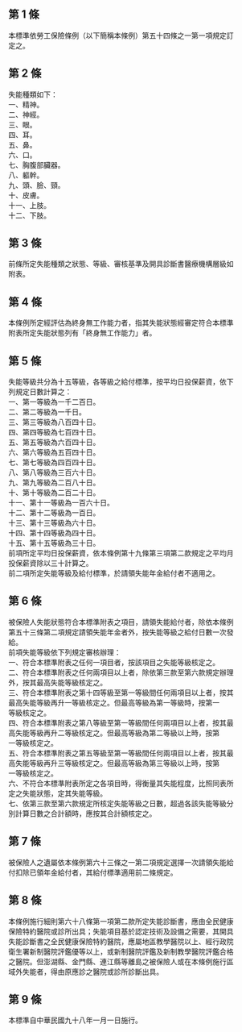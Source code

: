 第 1 條
-------
本標準依勞工保險條例（以下簡稱本條例）第五十四條之一第一項規定訂  
定之。

第 2 條
-------
失能種類如下：  
一、精神。  
二、神經。  
三、眼。  
四、耳。  
五、鼻。  
六、口。  
七、胸腹部臟器。  
八、軀幹。  
九、頭、臉、頸。  
十、皮膚。  
十一、上肢。  
十二、下肢。

第 3 條
-------
前條所定失能種類之狀態、等級、審核基準及開具診斷書醫療機構層級如  
附表。

第 4 條
-------
本條例所定經評估為終身無工作能力者，指其失能狀態經審定符合本標準  
附表所定失能狀態列有「終身無工作能力」者。

第 5 條
-------
失能等級共分為十五等級，各等級之給付標準，按平均日投保薪資，依下  
列規定日數計算之：  
一、第一等級為一千二百日。  
二、第二等級為一千日。  
三、第三等級為八百四十日。  
四、第四等級為七百四十日。  
五、第五等級為六百四十日。  
六、第六等級為五百四十日。  
七、第七等級為四百四十日。  
八、第八等級為三百六十日。  
九、第九等級為二百八十日。  
十、第十等級為二百二十日。  
十一、第十一等級為一百六十日。  
十二、第十二等級為一百日。  
十三、第十三等級為六十日。  
十四、第十四等級為四十日。  
十五、第十五等級為三十日。  
前項所定平均日投保薪資，依本條例第十九條第三項第二款規定之平均月  
投保薪資除以三十計算之。  
前二項所定失能等級及給付標準，於請領失能年金給付者不適用之。

第 6 條
-------
被保險人失能狀態符合本標準附表之項目，請領失能給付者，除依本條例  
第五十三條第二項規定請領失能年金者外，按失能等級之給付日數一次發  
給。  
前項失能等級依下列規定審核辦理：  
一、符合本標準附表之任何一項目者，按該項目之失能等級核定之。  
二、符合本標準附表之任何兩項目以上者，除依第三款至第六款規定辦理  
    外，按其最高失能等級核定之。  
三、符合本標準附表之第十四等級至第一等級間任何兩項目以上者，按其  
    最高失能等級再升一等級核定之。但最高等級為第一等級時，按第一  
    等級核定之。  
四、符合本標準附表之第八等級至第一等級間任何兩項目以上者，按其最  
    高失能等級再升二等級核定之。但最高等級為第二等級以上時，按第  
    一等級核定之。  
五、符合本標準附表之第五等級至第一等級間任何兩項目以上者，按其最  
    高失能等級再升三等級核定之。但最高等級為第三等級以上時，按第  
    一等級核定之。  
六、不符合本標準附表所定之各項目時，得衡量其失能程度，比照同表所  
    定之失能狀態，定其失能等級。  
七、依第三款至第六款規定所核定失能等級之日數，超過各該失能等級分  
    別計算日數之合計額時，應按其合計額核定之。

第 7 條
-------
被保險人之遺屬依本條例第六十三條之一第二項規定選擇一次請領失能給  
付扣除已領年金給付者，其給付標準適用前二條規定。

第 8 條
-------
本條例施行細則第六十八條第一項第二款所定失能診斷書，應由全民健康  
保險特約醫院或診所出具；失能項目基於認定技術及設備之需要，其開具  
失能診斷書之全民健康保險特約醫院，應屬地區教學醫院以上、經行政院  
衛生署新制醫院評鑑優等以上，或新制醫院評鑑及新制教學醫院評鑑合格  
之醫院。但澎湖縣、金門縣、連江縣等離島之被保險人或在本條例施行區  
域外失能者，得由原應診之醫院或診所診斷出具。

第 9 條
-------
本標準自中華民國九十八年一月一日施行。

